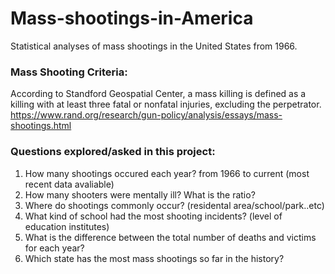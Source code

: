 # Mass-shootings-in-America
Statistical analyses of mass shootings in the United States from 1966.

### Mass Shooting Criteria:
According to Standford Geospatial Center, a mass killing is defined as a killing with at least three fatal or nonfatal injuries, excluding the perpetrator.
https://www.rand.org/research/gun-policy/analysis/essays/mass-shootings.html

### Questions explored/asked in this project:
1. How many shootings occured each year? from 1966 to current (most recent data avaliable)
2. How many shooters were mentally ill? What is the ratio? 
3. Where do shootings commonly occur? (residental area/school/park..etc)
4. What kind of school had the most shooting incidents? (level of education institutes)
5. What is the difference between the total number of deaths and victims for each year? 
6. Which state has the most mass shootings so far in the history? 

